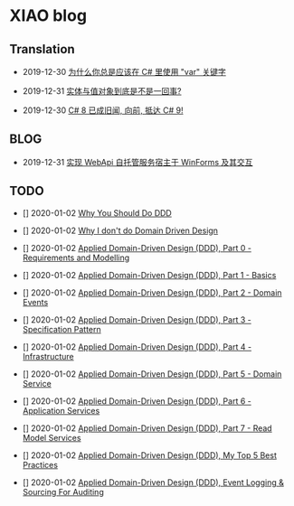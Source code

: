 # XIAO blog

## Translation

- 2019-12-30 [为什么你总是应该在 C# 里使用 "var" 关键字](./translations/why-you-should-always-use-var-keyword.md)

- 2019-12-31 [实体与值对象到底是不是一回事?](./translations/is-entity-same-as-value-object.md)

- 2019-12-30 [C# 8 已成旧闻, 向前, 抵达 C# 9!](./translations/csharp-8-is-old-news-onward-to-csharp-9.md)

## BLOG

- 2019-12-31 [实现 WebApi 自托管服务宿主于 WinForms 及其交互](./blogs/run-self-hosting-owin-web-api-inside-winforms.md)

## TODO

- [] 2020-01-02 [Why You Should Do DDD](http://www.informit.com/articles/article.aspx?p=1944876&seqNum=2)

- [] 2020-01-02 [Why I don't do Domain Driven Design](https://www.tonymarston.net/php-mysql/dont-do-domain-driven-design.html)

- [] 2020-01-02 [Applied Domain-Driven Design (DDD), Part 0 - Requirements and Modelling](http://www.zankavtaskin.com/2014/12/applied-domain-driven-design-ddd-part-0.html)

- [] 2020-01-02 [Applied Domain-Driven Design (DDD), Part 1 - Basics](http://www.zankavtaskin.com/2013/09/applied-domain-driven-design-ddd-part-1.html)

- [] 2020-01-02 [Applied Domain-Driven Design (DDD), Part 2 - Domain Events](http://www.zankavtaskin.com/2013/09/applied-domain-driven-design-ddd-part-2.html)

- [] 2020-01-02 [Applied Domain-Driven Design (DDD), Part 3 - Specification Pattern](http://www.zankavtaskin.com/2013/10/applied-domain-driven-design-ddd-part-3.html)

- [] 2020-01-02 [Applied Domain-Driven Design (DDD), Part 4 - Infrastructure](http://www.zankavtaskin.com/2013/11/applied-domain-driven-design-ddd-part-4_16.html)

- [] 2020-01-02 [Applied Domain-Driven Design (DDD), Part 5 - Domain Service](http://www.zankavtaskin.com/2013/11/applied-domain-driven-design-ddd-part-4.html)

- [] 2020-01-02 [Applied Domain-Driven Design (DDD), Part 6 - Application Services](http://www.zankavtaskin.com/2013/11/applied-domain-driven-design-ddd-part-6.html)

- [] 2020-01-02 [Applied Domain-Driven Design (DDD), Part 7 - Read Model Services](http://www.zankavtaskin.com/2016/06/applied-domain-driven-design-ddd-part-7.html)

- [] 2020-01-02 [Applied Domain-Driven Design (DDD), My Top 5 Best Practices](https://www.codeproject.com/Articles/1131462/Domain-Driven-Design-My-Top-Best-Practices)

- [] 2020-01-02 [Applied Domain-Driven Design (DDD), Event Logging & Sourcing For Auditing](http://www.zankavtaskin.com/2016/08/applied-domain-driven-design-ddd-event.html)

